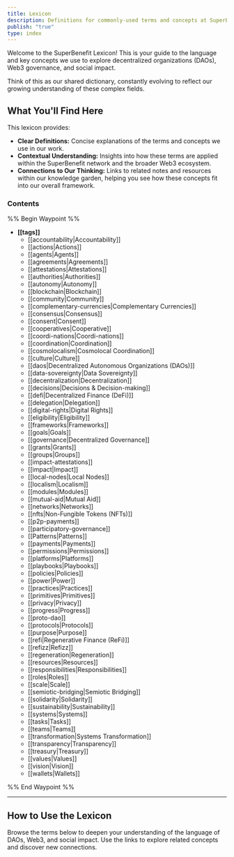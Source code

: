 ```yaml
---
title: Lexicon
description: Definitions for commonly-used terms and concepts at SuperBenefit
publish: "true"
type: index
---
```


Welcome to the SuperBenefit Lexicon! This is your guide to the language and key concepts we use to explore decentralized organizations (DAOs), Web3 governance, and social impact.

Think of this as our shared dictionary, constantly evolving to reflect our growing understanding of these complex fields.

## What You'll Find Here

This lexicon provides:

*   **Clear Definitions:** Concise explanations of the terms and concepts we use in our work.
*   **Contextual Understanding:** Insights into how these terms are applied within the SuperBenefit network and the broader Web3 ecosystem.
*   **Connections to Our Thinking:** Links to related notes and resources within our knowledge garden, helping you see how these concepts fit into our overall framework.

### Contents

%% Begin Waypoint %%
- **[[tags]]**
  - [[accountability|Accountability]]
  - [[actions|Actions]]
  - [[agents|Agents]]
  - [[agreements|Agreements]]
  - [[attestations|Attestations]]
  - [[authorities|Authorities]]
  - [[autonomy|Autonomy]]
  - [[blockchain|Blockchain]]
  - [[community|Community]]
  - [[complementary-currencies|Complementary Currencies]]
  - [[consensus|Consensus]]
  - [[consent|Consent]]
  - [[cooperatives|Cooperative]]
  - [[coordi-nations|Coordi-nations]]
  - [[coordination|Coordination]]
  - [[cosmolocalism|Cosmolocal Coordination]]
  - [[culture|Culture]]
  - [[daos|Decentralized Autonomous Organizations (DAOs)]]
  - [[data-sovereignty|Data Sovereignty]]
  - [[decentralization|Decentralization]]
  - [[decisions|Decisions & Decision-making]]
  - [[defi|Decentralized Finance (DeFi)]]
  - [[delegation|Delegation]]
  - [[digital-rights|Digital Rights]]
  - [[eligibility|Eligibility]]
  - [[frameworks|Frameworks]]
  - [[goals|Goals]]
  - [[governance|Decentralized Governance]]
  - [[grants|Grants]]
  - [[groups|Groups]]
  - [[impact-attestations]]
  - [[impact|Impact]]
  - [[local-nodes|Local Nodes]]
  - [[localism|Localism]]
  - [[modules|Modules]]
  - [[mutual-aid|Mutual Aid]]
  - [[networks|Networks]]
  - [[nfts|Non-Fungible Tokens (NFTs)]]
  - [[p2p-payments]]
  - [[participatory-governance]]
  - [[Patterns|Patterns]]
  - [[payments|Payments]]
  - [[permissions|Permissions]]
  - [[platforms|Platforms]]
  - [[playbooks|Playbooks]]
  - [[policies|Policies]]
  - [[power|Power]]
  - [[practices|Practices]]
  - [[primitives|Primitives]]
  - [[privacy|Privacy]]
  - [[progress|Progress]]
  - [[proto-dao]]
  - [[protocols|Protocols]]
  - [[purpose|Purpose]]
  - [[refi|Regenerative Finance (ReFi)]]
  - [[refizz|Refizz]]
  - [[regeneration|Regeneration]]
  - [[resources|Resources]]
  - [[responsibilities|Responsibilities]]
  - [[roles|Roles]]
  - [[scale|Scale]]
  - [[semiotic-bridging|Semiotic Bridging]]
  - [[solidarity|Solidarity]]
  - [[sustainability|Sustainability]]
  - [[systems|Systems]]
  - [[tasks|Tasks]]
  - [[teams|Teams]]
  - [[transformation|Systems Transformation]]
  - [[transparency|Transparency]]
  - [[treasury|Treasury]]
  - [[values|Values]]
  - [[vision|Vision]]
  - [[wallets|Wallets]]

%% End Waypoint %%

---
## How to Use the Lexicon

Browse the terms below to deepen your understanding of the language of DAOs, Web3, and social impact. Use the links to explore related concepts and discover new connections.